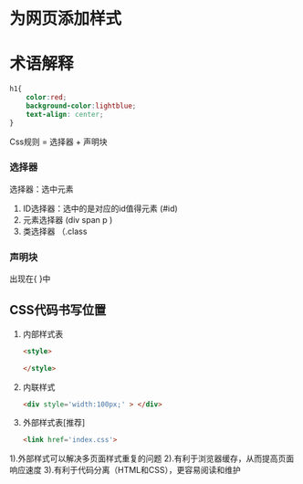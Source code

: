 # 为网页添加样式

# 术语解释

```css
h1{
    color:red;
    background-color:lightblue;
    text-align: center;
}
```

Css规则 = 选择器 + 声明块 

### 选择器

 选择器：选中元素

 1. ID选择器：选中的是对应的id值得元素   (#id)
 2. 元素选择器   (div span p )
 3. 类选择器    （.class



 ### 声明块
 出现在{ }中     


 ## CSS代码书写位置

 1. 内部样式表 
    ```html
    <style>
        
    </style>
    ```

 2. 内联样式
    ```html
    <div style='width:100px;' > </div>
    ```

 3. 外部样式表[推荐]
    ```html
    <link href='index.css'>
    ```

1).外部样式可以解决多页面样式重复的问题
2).有利于浏览器缓存，从而提高页面响应速度
3).有利于代码分离（HTML和CSS），更容易阅读和维护
